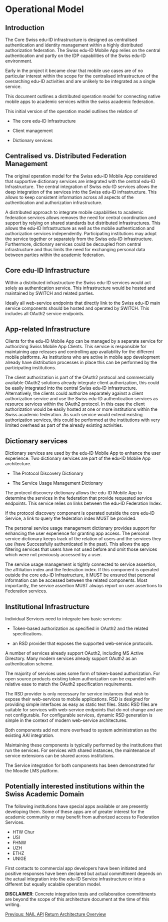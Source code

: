 # Operational Model

## Introduction

The Core Swiss edu-ID infrastructure is designed as centralised authentication and identity management within a highly distributed authorization federation. The Swiss edu-ID Mobile App relies on the central authentication and partly on the IDP capabilities of the Swiss edu-ID environment.

Early in the project it became clear that mobile use cases are of no particular interest within the scope for the centralised infrastructure of the overarching edu-ID activities and are unlikely to be integrated as a single service.

This document outlines a distributed operation model for connecting native mobile apps to academic services within the swiss academic federation.

This initial version of the operation model outlines the relation of

* The core edu-ID Infrastructure

* Client management

* Dictionary services

## Centralised vs. Distributed Federation Management

The original operation model for the Swiss edu-ID Mobile App considered that supportive dictionary services are integrated with the central edu-ID Infrastructure. The central integration of Swiss edu-ID services allows the deep integration of the services into the Swiss edu-ID infrastructure. This allows to keep consistent information across all aspects of the authentication and authorization infrastructure.

A distributed approach to integrate mobile capabilities to academic federation services allows removes the need for central coordination and support by relying on shared standards but distributed infrastructures. This allows the edu-ID Infrastructure as well as the mobile authentication and authorization services independently. Participating institutions may adopt the service together or separately from the Swiss edu-ID infrastructure. Furthermore, dictionary services could be decoupled from central infrastructure and thus limits the need for exchanging personal data between parties within the academic federation.

## Core edu-ID Infrastructure

Within a distributed infrastructure the Swiss edu-ID services would act solely as authentication service. This infrastructure would be hosted and maintained by SWITCH and related parties.

Ideally all web-service endpoints that directly link to the Swiss edu-ID main service components should be hosted and operated by SWITCH. This includes all OAuth2 service endpoints.

## App-related Infrastructure

Clients for the edu-ID Mobile App can be managed by a separate service for authorizing Swiss Mobile App Clients. This service is responsible for maintaining app releases and controlling app availability for the different mobile platforms. As institutions who are active in mobile app development already have distribution processes in place this can be performed by the participating institutions.

The client authorization is part of the OAuth2 protocol and commercially available OAuth2 solutions already integrate client authorization, this could be easily integrated into the central Swiss edu-ID infrastructure. Alternatively, the clients could authorize separately against a client authorization service and use the Swiss edu-ID authentication services as resource services within the OAuth2 protocol. In this case the client authorization would be easily hosted at one or more institutions within the Swiss academic federation. As such service would extend existing authorization services, this could be performed at the institutions with very limited overhead as part of the already existing activities.

## Dictionary services

Dictionary services are used by the edu-ID Mobile App to enhance the user experience. Two dictionary services are part of the edu-ID Mobile App architecture.

* The Protocol Discovery Dictionary

* The Service Usage Management Dictionary

The protocol discovery dictionary allows the edu-ID Mobile App to determine the services in the federation that provide requested service endpoints. This service relies on links between the edu-ID Federation Index.

If the protocol discovery component is operated outside the core edu-ID Service, a link to query the federation index MUST be provided.

The personal service usage management dictionary provides support for enhancing the user experience for granting app access. The personal service dictionary keeps track of the relation of users and the services they use (have Successfully authenticated in the past). This allows the app filtering services that users have not used before and omit those services which were not previously accessed by a user.

The service usage management is tightly connected to service assertion, the affiliation index and the federation index. If this component is operated outside the core edu-ID Infrastructure, it MUST be ensured that personal information can be accessed between the related components. Most importantly, the service assertion MUST always report on user assertions to Federation services.

## Institutional Infrastructure

Individual Services need to integrate two basic services:

* Token-based authorization as specified in OAuth2 and the related specifications.

* an RSD provider that exposes the supported web-service protocols.

A number of services already support OAuth2, including MS Active Directory. Many modern services already support OAuth2 as an authentication scheme.

The majority of services uses some form of token-based authorization. For open source products existing token authorization can be expanded with relative ease to match the OAuth2 specification requirements.

The RSD provider is only necessary for service instances that wish to expose their web-services to mobile applications. RSD is designed for providing simple interfaces as easy as static text files. Static RSD files are suitable for services with web-service endpoints that do not change and are not configurable. For configurable services, dynamic RSD generation is simple in the context of modern web-service architectures.

Both components add not more overhead to system administration as the existing AAI integration.

Maintaining these components is typically performed by the institutions that run the services. For services with shared instances, the maintenance of service extensions can be shared across institutions.

The Service integration for both components has been demonstrated for the Moodle LMS platform.


## Potentially interested institutions within the Swiss Academic Domain

The following institutions have special apps available or are presently developing them. Some of these apps are of greater interest for the academic community or may benefit from authorized access to Federation Services.

* HTW Chur
* USI
* FHNW
* UZH
* ETHZ
* UNIGE

First contacts to commercial app developers have been initiated and positive responses have been declared but actual committment depends on the actual integration into the edu-ID Service infrastructure or into a different but equally scalable operation model.

__DISCLAIMER__: Concrete integration tests and collaboration committments are beyond the scope of this architecture document at the time of this writing.

[Previous: NAIL API](40-nail-api.md) [Return Architecture Overview](00-overview.md)
